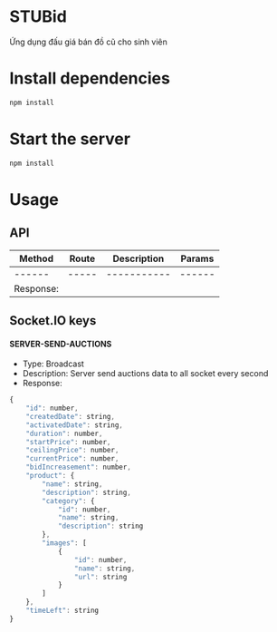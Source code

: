 # STUBid
Ứng dụng đấu giá bán đồ cũ cho sinh viên

# Install dependencies
```bash
npm install
```

# Start the server
```bash
npm install
```

# Usage
## API
| Method | Route | Description | Params | 
| ------ | ----- | ----------- | ------ |
| ------ | ----- | ----------- | ------ |
| Response: |

## Socket.IO keys
#### SERVER-SEND-AUCTIONS
- Type: Broadcast
- Description: Server send auctions data to all socket every second
- Response:
```javascript
{
    "id": number,
    "createdDate": string,
    "activatedDate": string,
    "duration": number,
    "startPrice": number,
    "ceilingPrice": number,
    "currentPrice": number,
    "bidIncreasement": number,
    "product": {
        "name": string,
        "description": string,
        "category": {
            "id": number,
            "name": string,
            "description": string
        },
        "images": [
            {
                "id": number,
                "name": string,
                "url": string
            }
        ]
    },
    "timeLeft": string
}
```
